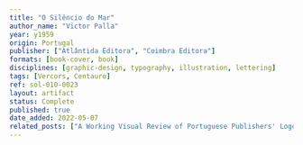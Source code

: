 ```yaml
---
title: "O Silêncio do Mar"
author_name: "Victor Palla"
year: y1959
origin: Portugal
publisher: ["Atlântida Editora", "Coimbra Editora"]
formats: [book-cover, book]
disciplines: [graphic-design, typography, illustration, lettering]
tags: [Vercors, Centauro]
ref: sol-010-0023
layout: artifact
status: Complete
published: true
date_added: 2022-05-07
related_posts: ["A Working Visual Review of Portuguese Publishers' Logos"]
---
```

